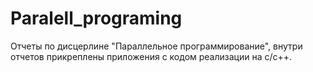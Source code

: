 # Paralell_programing
Отчеты по дисцерлине "Параллельное программирование", внутри отчетов прикреплены приложения с кодом реализации  на с/с++.

